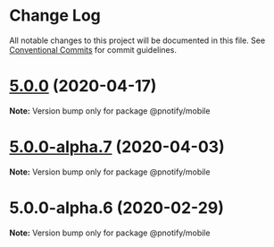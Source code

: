 # Change Log

All notable changes to this project will be documented in this file.
See [Conventional Commits](https://conventionalcommits.org) for commit guidelines.

# [5.0.0](https://github.com/sciactive/pnotify/compare/v5.0.0-alpha.7...v5.0.0) (2020-04-17)

**Note:** Version bump only for package @pnotify/mobile





# [5.0.0-alpha.7](https://github.com/sciactive/pnotify/compare/v5.0.0-alpha.6...v5.0.0-alpha.7) (2020-04-03)

**Note:** Version bump only for package @pnotify/mobile





# 5.0.0-alpha.6 (2020-02-29)

**Note:** Version bump only for package @pnotify/mobile
